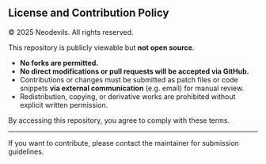 ## License and Contribution Policy

© 2025 Neodevils. All rights reserved.

This repository is publicly viewable but **not open source**.

-   **No forks are permitted.**
-   **No direct modifications or pull requests will be accepted via GitHub.**
-   Contributions or changes must be submitted as patch files or code snippets **via external communication** (e.g. email) for manual review.
-   Redistribution, copying, or derivative works are prohibited without explicit written permission.

By accessing this repository, you agree to comply with these terms.

---

If you want to contribute, please contact the maintainer for submission guidelines.
